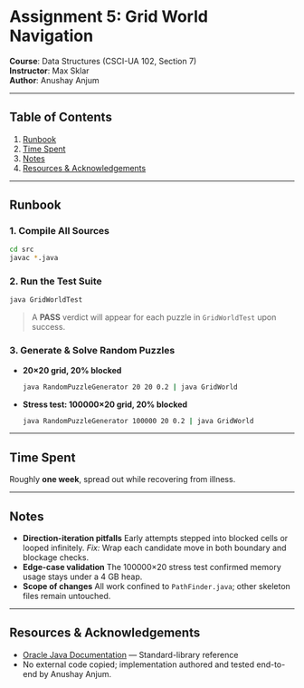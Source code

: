 # Assignment 5: Grid World Navigation

**Course**: Data Structures (CSCI-UA 102, Section 7)  
**Instructor**: Max Sklar  
**Author**: Anushay Anjum  

---

## Table of Contents

1. [Runbook](#runbook)  
2. [Time Spent](#time-spent)  
3. [Notes](#notes)  
4. [Resources & Acknowledgements](#resources--acknowledgements)  

---

## Runbook

### 1. Compile All Sources

```bash
cd src
javac *.java
````

### 2. Run the Test Suite

```bash
java GridWorldTest
```

> A **PASS** verdict will appear for each puzzle in `GridWorldTest` upon success.

### 3. Generate & Solve Random Puzzles

* **20×20 grid, 20% blocked**

  ```bash
  java RandomPuzzleGenerator 20 20 0.2 | java GridWorld
  ```
* **Stress test: 100000×20 grid, 20% blocked**

  ```bash
  java RandomPuzzleGenerator 100000 20 0.2 | java GridWorld
  ```

---

## Time Spent

Roughly **one week**, spread out while recovering from illness.

---

## Notes

* **Direction-iteration pitfalls**
  Early attempts stepped into blocked cells or looped infinitely.
  *Fix:* Wrap each candidate move in both boundary and blockage checks.
* **Edge-case validation**
  The 100000×20 stress test confirmed memory usage stays under a 4 GB heap.
* **Scope of changes**
  All work confined to `PathFinder.java`; other skeleton files remain untouched.

---

## Resources & Acknowledgements

* [Oracle Java Documentation](https://docs.oracle.com/javase/8/docs/api/) — Standard-library reference
* No external code copied; implementation authored and tested end-to-end by Anushay Anjum.

